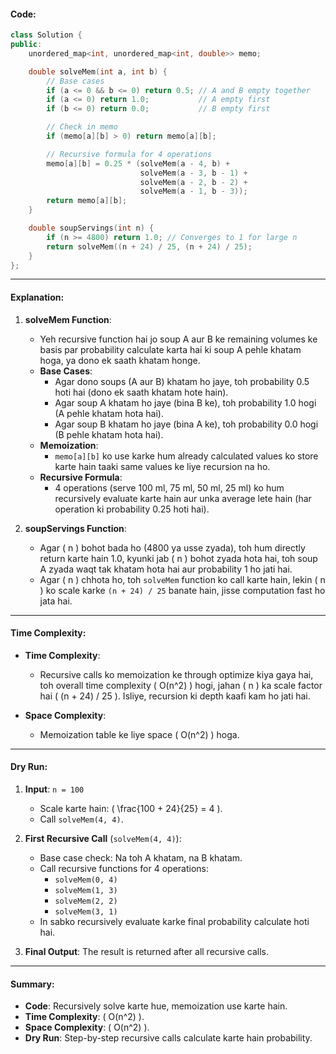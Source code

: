 #### **Code:**

```cpp
class Solution {
public:
    unordered_map<int, unordered_map<int, double>> memo;

    double solveMem(int a, int b) {
        // Base cases
        if (a <= 0 && b <= 0) return 0.5; // A and B empty together
        if (a <= 0) return 1.0;           // A empty first
        if (b <= 0) return 0.0;           // B empty first

        // Check in memo
        if (memo[a][b] > 0) return memo[a][b];

        // Recursive formula for 4 operations
        memo[a][b] = 0.25 * (solveMem(a - 4, b) +
                             solveMem(a - 3, b - 1) +
                             solveMem(a - 2, b - 2) +
                             solveMem(a - 1, b - 3));
        return memo[a][b];
    }

    double soupServings(int n) {
        if (n >= 4800) return 1.0; // Converges to 1 for large n
        return solveMem((n + 24) / 25, (n + 24) / 25);
    }
};
```

---

#### **Explanation:**

1. **solveMem Function**:
   - Yeh recursive function hai jo soup A aur B ke remaining volumes ke basis par probability calculate karta hai ki soup A pehle khatam hoga, ya dono ek saath khatam honge.
   - **Base Cases**:
     - Agar dono soups (A aur B) khatam ho jaye, toh probability 0.5 hoti hai (dono ek saath khatam hote hain).
     - Agar soup A khatam ho jaye (bina B ke), toh probability 1.0 hogi (A pehle khatam hota hai).
     - Agar soup B khatam ho jaye (bina A ke), toh probability 0.0 hogi (B pehle khatam hota hai).
   - **Memoization**: 
     - `memo[a][b]` ko use karke hum already calculated values ko store karte hain taaki same values ke liye recursion na ho.
   - **Recursive Formula**: 
     - 4 operations (serve 100 ml, 75 ml, 50 ml, 25 ml) ko hum recursively evaluate karte hain aur unka average lete hain (har operation ki probability 0.25 hoti hai).

2. **soupServings Function**:
   - Agar \( n \) bohot bada ho (4800 ya usse zyada), toh hum directly return karte hain 1.0, kyunki jab \( n \) bohot zyada hota hai, toh soup A zyada waqt tak khatam hota hai aur probability 1 ho jati hai.
   - Agar \( n \) chhota ho, toh `solveMem` function ko call karte hain, lekin \( n \) ko scale karke `(n + 24) / 25` banate hain, jisse computation fast ho jata hai.

---

#### **Time Complexity**:
- **Time Complexity**: 
  - Recursive calls ko memoization ke through optimize kiya gaya hai, toh overall time complexity \( O(n^2) \) hogi, jahan \( n \) ka scale factor hai \( (n + 24) / 25 \). Isliye, recursion ki depth kaafi kam ho jati hai.
  
- **Space Complexity**:
  - Memoization table ke liye space \( O(n^2) \) hoga.

---

#### **Dry Run**:

1. **Input**: `n = 100`
   - Scale karte hain: \( \frac{100 + 24}{25} = 4 \).
   - Call `solveMem(4, 4)`.

2. **First Recursive Call** (`solveMem(4, 4)`):
   - Base case check: Na toh A khatam, na B khatam.
   - Call recursive functions for 4 operations:
     - `solveMem(0, 4)`
     - `solveMem(1, 3)`
     - `solveMem(2, 2)`
     - `solveMem(3, 1)`
   - In sabko recursively evaluate karke final probability calculate hoti hai.

3. **Final Output**: The result is returned after all recursive calls.

---

#### **Summary**:
- **Code**: Recursively solve karte hue, memoization use karte hain.
- **Time Complexity**: \( O(n^2) \).
- **Space Complexity**: \( O(n^2) \).
- **Dry Run**: Step-by-step recursive calls calculate karte hain probability.

